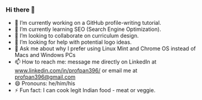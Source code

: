 ### Hi there 👋

- 🔭 I’m currently working on a GitHub profile-writing tutorial. 
- 🌱 I’m currently learning SEO (Search Engine Optimization). 
- 👯 I’m looking to collaborate on curriculum design.
- 🤔 I’m looking for help with potential logo ideas.
- 💬 Ask me about why I prefer using Linux Mint and Chrome OS instead of Macs and Windows PCs
- 📫 How to reach me: message me directly on LinkedIn at www.linkedin.com/in/profpan396/ or email me at profpan396@gmail.com
- 😄 Pronouns: he/him/his
- ⚡ Fun fact: I can cook legit Indian food - meat or veggie.

